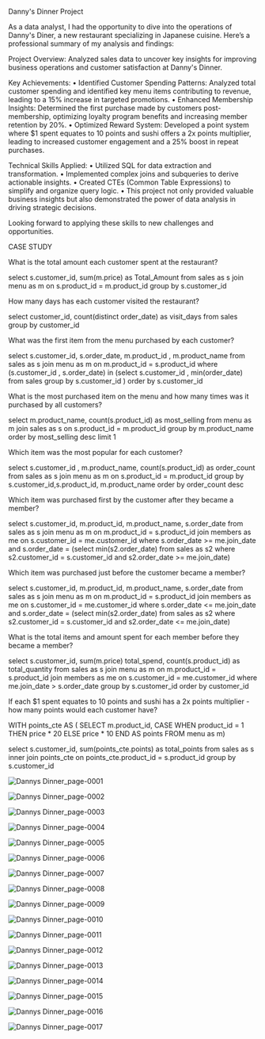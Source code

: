Danny's Dinner Project

As a data analyst, I had the opportunity to dive into the operations of Danny's Diner, a new restaurant specializing in Japanese cuisine. Here’s a professional summary of my analysis and findings:

Project Overview:
Analyzed sales data to uncover key insights for improving business operations and customer satisfaction at Danny's Dinner.

Key Achievements:
• Identified Customer Spending Patterns: Analyzed total customer spending and identified key menu items contributing to revenue, leading to a 15% increase in targeted promotions.
• Enhanced Membership Insights: Determined the first purchase made by customers post-membership, optimizing loyalty program benefits and increasing member retention by 20%.
• Optimized Reward System: Developed a point system where $1 spent equates to 10 points and sushi offers a 2x points multiplier, leading to increased customer engagement and a 25% boost in repeat purchases.

Technical Skills Applied:
• Utilized SQL for data extraction and transformation.
• Implemented complex joins and subqueries to derive actionable insights.
• Created CTEs (Common Table Expressions) to simplify and organize query logic.
• This project not only provided valuable business insights but also demonstrated the power of data analysis in driving strategic decisions. 

Looking forward to applying these skills to new challenges and opportunities.

CASE STUDY

What is the total amount each customer spent at the restaurant?
  
  select s.customer_id, sum(m.price) as Total_Amount
  from sales as s
  join menu as m
  on s.product_id = m.product_id
  group by s.customer_id


  
  How many days has each customer visited the restaurant?
  
  select customer_id, count(distinct order_date) as visit_days
  from sales
  group by customer_id


  
  What was the first item from the menu purchased by each customer?
  
  select s.customer_id, s.order_date, m.product_id , m.product_name
  from sales as s
  join menu as m
  on m.product_id = s.product_id
  where (s.customer_id , s.order_date) in (select s.customer_id , min(order_date) from sales
  group by s.customer_id ) 
  order by s.customer_id
  
  
  
  What is the most purchased item on the menu and how many times was it purchased by all customers?
  
  select m.product_name, count(s.product_id) as most_selling 
  from menu as m
  join sales as s
  on s.product_id = m.product_id
  group by m.product_name
  order by most_selling desc
  limit 1


  
  Which item was the most popular for each customer?
  
  select s.customer_id ,  m.product_name, count(s.product_id) as order_count 
  from sales as s
  join menu as m
  on s.product_id = m.product_id
  group by s.customer_id,s.product_id, m.product_name
  order by order_count desc


  
  Which item was purchased first by the customer after they became a member?
  
  select s.customer_id, m.product_id, m.product_name, s.order_date
  from sales as s
  join menu as m
  on m.product_id = s.product_id
  join members as me
  on s.customer_id = me.customer_id
  where s.order_date >= me.join_date
  and s.order_date = (select min(s2.order_date) from sales as s2
  where s2.customer_id = s.customer_id
  and s2.order_date >= me.join_date)
  
  
  
  Which item was purchased just before the customer became a member?
  
  select s.customer_id, m.product_id, m.product_name, s.order_date
  from sales as s
  join menu as m
  on m.product_id = s.product_id
  join members as me
  on s.customer_id = me.customer_id
  where s.order_date <= me.join_date
  and s.order_date = (select min(s2.order_date) from sales as s2
  where s2.customer_id = s.customer_id
  and s2.order_date <= me.join_date)


  
  What is the total items and amount spent for each member before they became a member?
  
  select s.customer_id, sum(m.price) total_spend, count(s.product_id) as total_quantity
  from sales as s
  join menu as m
  on m.product_id = s.product_id
  join members as me
  on s.customer_id = me.customer_id
  where me.join_date > s.order_date
  group by s.customer_id
  order by customer_id


  

  If each $1 spent equates to 10 points and sushi has a 2x points multiplier - how many points would each customer have?
  
  WITH points_cte AS (
  SELECT m.product_id, 
  CASE
  WHEN product_id = 1 THEN price * 20
  ELSE price * 10 END AS points
  FROM menu as m)
  
  select s.customer_id, sum(points_cte.points) as total_points
  from sales as s
  inner join points_cte
  on points_cte.product_id = s.product_id
  group by s.customer_id



![Dannys Dinner_page-0001](https://github.com/pawansukheja/Danny-s-Dinner-using-SQL/assets/163865690/4ff5f431-c551-4111-ad36-156ee6d08e6c)

![Dannys Dinner_page-0002](https://github.com/pawansukheja/Danny-s-Dinner-using-SQL/assets/163865690/2cc7fc80-3e68-4278-8ea5-6a4b53fa5447)

![Dannys Dinner_page-0003](https://github.com/pawansukheja/Danny-s-Dinner-using-SQL/assets/163865690/35e92841-e12e-4a57-8825-e8cab91b0b7a)

![Dannys Dinner_page-0004](https://github.com/pawansukheja/Danny-s-Dinner-using-SQL/assets/163865690/a06536e7-c8ec-4fcc-bb2b-fc0a6f22ec35)

![Dannys Dinner_page-0005](https://github.com/pawansukheja/Danny-s-Dinner-using-SQL/assets/163865690/88fcf2b2-0f7c-435d-8898-fbcf5d53af81)

![Dannys Dinner_page-0006](https://github.com/pawansukheja/Danny-s-Dinner-using-SQL/assets/163865690/24d9026d-ac29-41f6-8a88-c690dcf23e56)

![Dannys Dinner_page-0007](https://github.com/pawansukheja/Danny-s-Dinner-using-SQL/assets/163865690/1f25897c-9bf3-439f-84de-74beb17ddb16)

![Dannys Dinner_page-0008](https://github.com/pawansukheja/Danny-s-Dinner-using-SQL/assets/163865690/c3a72363-b59e-4f69-9806-b78fc3d6d274)

![Dannys Dinner_page-0009](https://github.com/pawansukheja/Danny-s-Dinner-using-SQL/assets/163865690/073b763c-230f-4d92-9e34-8a45f7813fd6)

![Dannys Dinner_page-0010](https://github.com/pawansukheja/Danny-s-Dinner-using-SQL/assets/163865690/24aa2130-7ac9-4e3c-9d7a-8529446add6c)

![Dannys Dinner_page-0011](https://github.com/pawansukheja/Danny-s-Dinner-using-SQL/assets/163865690/db278c50-37ed-444b-8964-80803845712c)

![Dannys Dinner_page-0012](https://github.com/pawansukheja/Danny-s-Dinner-using-SQL/assets/163865690/32401613-d41c-4de2-b1e1-37ead7c60c13)

![Dannys Dinner_page-0013](https://github.com/pawansukheja/Danny-s-Dinner-using-SQL/assets/163865690/9b595c3e-67ce-4397-bba0-8a62c77b4da4)

![Dannys Dinner_page-0014](https://github.com/pawansukheja/Danny-s-Dinner-using-SQL/assets/163865690/f78f4f52-38cc-402c-8d0c-57504ec4b1db)

![Dannys Dinner_page-0015](https://github.com/pawansukheja/Danny-s-Dinner-using-SQL/assets/163865690/f600e9e9-c0ba-486b-b635-f88dd30956a6)

![Dannys Dinner_page-0016](https://github.com/pawansukheja/Danny-s-Dinner-using-SQL/assets/163865690/7f2231b5-7237-4df9-bf50-bc83b1353971)

![Dannys Dinner_page-0017](https://github.com/pawansukheja/Danny-s-Dinner-using-SQL/assets/163865690/d7ba81ca-9159-4711-82c3-23cafa59e81b)
